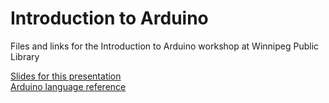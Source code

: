 # Introduction to Arduino

Files and links for the Introduction to Arduino workshop at Winnipeg Public Library

[Slides for this presentation](https://docs.google.com/presentation/d/1YHl-TrTbHp6pmhTUYHdbSzjinsbSHiaBcD-t3p3SLC0/edit?usp=sharing)  
[Arduino language reference](https://www.arduino.cc/en/Reference/HomePage)
